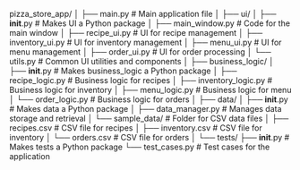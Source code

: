 pizza_store_app/
│
├── main.py                   # Main application file
│
├── ui/
│   ├── __init__.py           # Makes UI a Python package
│   ├── main_window.py        # Code for the main window
│   ├── recipe_ui.py          # UI for recipe management
│   ├── inventory_ui.py       # UI for inventory management
│   ├── menu_ui.py            # UI for menu management
│   ├── order_ui.py           # UI for order processing
│   └── utils.py              # Common UI utilities and components
│
├── business_logic/
│   ├── __init__.py           # Makes business_logic a Python package
│   ├── recipe_logic.py       # Business logic for recipes
│   ├── inventory_logic.py    # Business logic for inventory
│   ├── menu_logic.py         # Business logic for menu
│   └── order_logic.py        # Business logic for orders
│
├── data/
│   ├── __init__.py           # Makes data a Python package
│   ├── data_manager.py       # Manages data storage and retrieval
│   └── sample_data/          # Folder for CSV data files
│       ├── recipes.csv       # CSV file for recipes
│       ├── inventory.csv     # CSV file for inventory
│       └── orders.csv        # CSV file for orders
│
└── tests/
    ├── __init__.py           # Makes tests a Python package
    └── test_cases.py         # Test cases for the application
